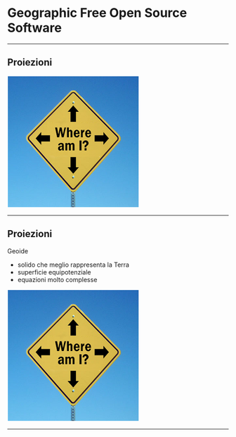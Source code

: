 # Geographic Free Open Source Software

---

## Proiezioni

![Immagine](assets/proj.png)

---

## Proiezioni

Geoide

* solido che meglio rappresenta la Terra
* superficie equipotenziale
* equazioni molto complesse

![Immagine](assets/proj.png)

---
